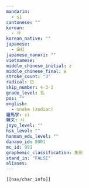 ```yaml
---
mandarin:
  - sì
cantonese: ""
korean:
  - 사
korean_native: ""
japanese:
  - SHI
japanese_nanori: ""
vietnamese:
middle_chinese_initial: z
middle_chinese_final: ɨ
stroke_count: "3"
radical: 已
skip_number: 4-3-1
grade_level: 名
pos: ""
english:
  - snake (zodiac)
羅馬字: si
韓文: 시
joyo_level: ""
hsk_level: ""
hanmun_edu_level: ""
danayo_id: 8001
mc_id: 991
graphemic_classification: 象形
stand_in: "FALSE"
aliases:
---
```

```meta-bind-embed
[[nav/char_info]]
```

